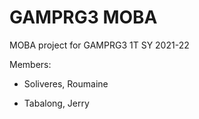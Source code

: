 # GAMPRG3 MOBA

MOBA project for GAMPRG3 1T SY 2021-22

Members: 
- Soliveres, Roumaine

- Tabalong, Jerry
